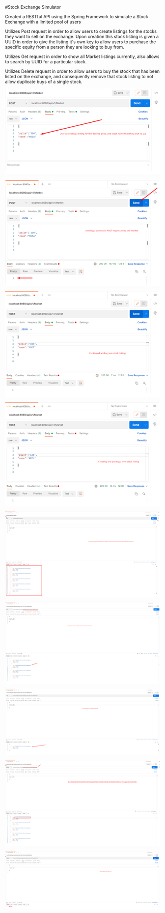 #Stock Exchange Simulator

Created a RESTful API using the Spring Framework to simulate a Stock Exchange with a limited pool of users

Utilizes Post request in order to allow users to create listings for the stocks they want to sell on the exchange. Upon creation this stock listing is given a UUID in order to give the listing it's own key to allow users to purchase the specific equity from a person they are looking to buy from.

Utilizes Get request in order to show all Market listings currently, also allows to search by UUID for a particular stock.

Utilizes Delete request in order to allow users to buy the stock that has been listed on the exchange, and consequently remove that stock listing to not allow duplicate buys of a single stock.


![1](/Proof-of-Concept/1.png)

![Screenshot](/Proof-of-Concept/2.png)

![Screenshot](/Proof-of-Concept/3.png)

![Screenshot](/Proof-of-Concept/4.png)

![Screenshot](/Proof-of-Concept/5.png)

![Screenshot](/Proof-of-Concept/6.png)

![Screenshot](/Proof-of-Concept/7.png)

![Screenshot](/Proof-of-Concept/8.png)

![Screenshot](/Proof-of-Concept/9.png)




